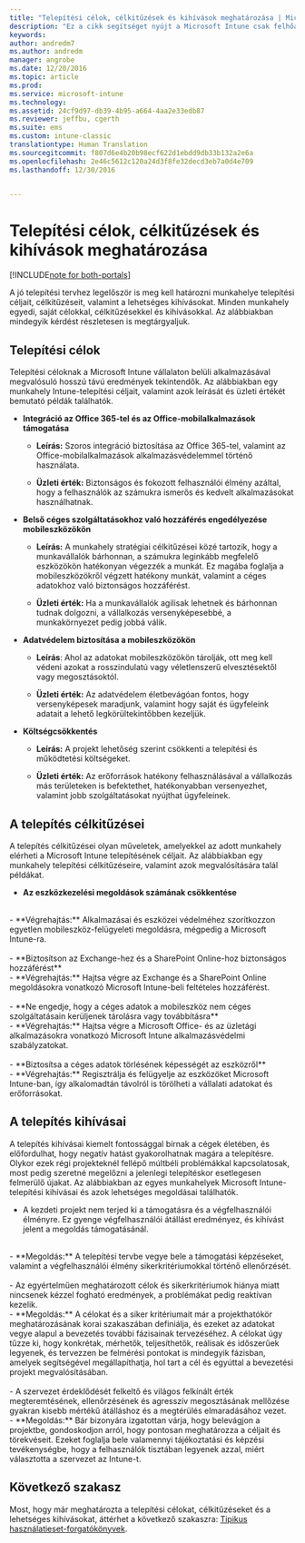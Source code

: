 ```yaml
---
title: "Telepítési célok, célkitűzések és kihívások meghatározása | Microsoft Docs"
description: "Ez a cikk segítséget nyújt a Microsoft Intune csak felhőalapú megvalósításához kapcsolódó telepítési célok, célkitűzések és kihívások meghatározásában."
keywords: 
author: andredm7
ms.author: andredm
manager: angrobe
ms.date: 12/20/2016
ms.topic: article
ms.prod: 
ms.service: microsoft-intune
ms.technology: 
ms.assetid: 24cf9d97-db39-4b95-a664-4aa2e33edb87
ms.reviewer: jeffbu, cgerth
ms.suite: ems
ms.custom: intune-classic
translationtype: Human Translation
ms.sourcegitcommit: f807d6e4b20b98ecf622d1ebdd9db33b132a2e6a
ms.openlocfilehash: 2e46c5612c120a24d3f8fe32decd3eb7a0d4e709
ms.lasthandoff: 12/30/2016


---
```


# <a name="determine-intune-deployment-goals-objectives-and-challenges"></a>Telepítési célok, célkitűzések és kihívások meghatározása

[!INCLUDE[note for both-portals](../includes/note-for-both-portals.md)]

A jó telepítési tervhez legelőször is meg kell határozni munkahelye telepítési céljait, célkitűzéseit, valamint a lehetséges kihívásokat. Minden munkahely egyedi, saját célokkal, célkitűzésekkel és kihívásokkal. Az alábbiakban mindegyik kérdést részletesen is megtárgyaljuk.

## <a name="deployment-goals"></a>Telepítési célok

Telepítési céloknak a Microsoft Intune vállalaton belüli alkalmazásával megvalósuló hosszú távú eredmények tekintendők. Az alábbiakban egy munkahely Intune-telepítési céljait, valamint azok leírását és üzleti értékét bemutató példák találhatók.

-   **Integráció az Office 365-tel és az Office-mobilalkalmazások támogatása**

    -   **Leírás:** Szoros integráció biztosítása az Office 365-tel, valamint az Office-mobilalkalmazások alkalmazásvédelemmel történő használata.

    -   **Üzleti érték:** Biztonságos és fokozott felhasználói élmény azáltal, hogy a felhasználók az számukra ismerős és kedvelt alkalmazásokat használhatnak.

-   **Belső céges szolgáltatásokhoz való hozzáférés engedélyezése mobileszközökön**

    -   **Leírás:** A munkahely stratégiai célkitűzései közé tartozik, hogy a munkavállalók bárhonnan, a számukra leginkább megfelelő eszközökön hatékonyan végezzék a munkát. Ez magába foglalja a mobileszközökről végzett hatékony munkát, valamint a céges adatokhoz való biztonságos hozzáférést.

    -   **Üzleti érték:** Ha a munkavállalók agilisak lehetnek és bárhonnan tudnak dolgozni, a vállalkozás versenyképesebbé, a munkakörnyezet pedig jobbá válik.

-   **Adatvédelem biztosítása a mobileszközökön**

    -   **Leírás**: Ahol az adatokat mobileszközökön tárolják, ott meg kell védeni azokat a rosszindulatú vagy véletlenszerű elvesztésektől vagy megosztásoktól.

    -   **Üzleti érték:** Az adatvédelem életbevágóan fontos, hogy versenyképesek maradjunk, valamint hogy saját és ügyfeleink adatait a lehető legkörültekintőbben kezeljük.

-   **Költségcsökkentés**

    -   **Leírás:** A projekt lehetőség szerint csökkenti a telepítési és működtetési költségeket.

    -    **Üzleti érték:** Az erőforrások hatékony felhasználásával a vállalkozás más területeken is befektethet, hatékonyabban versenyezhet, valamint jobb szolgáltatásokat nyújthat ügyfeleinek.

## <a name="deployment-objectives"></a>A telepítés célkitűzései

A telepítés célkitűzései olyan műveletek, amelyekkel az adott munkahely elérheti a Microsoft Intune telepítésének céljait. Az alábbiakban egy munkahely telepítési célkitűzéseire, valamint azok megvalósítására talál példákat.

-   **Az eszközkezelési megoldások számának csökkentése**
<br>
    -   **Végrehajtás:** Alkalmazásai és eszközei védelméhez szorítkozzon egyetlen mobileszköz-felügyeleti megoldásra, mégpedig a Microsoft Intune-ra.
<br></br>
-   **Biztosítson az Exchange-hez és a SharePoint Online-hoz biztonságos hozzáférést**
<br>
    -   **Végrehajtás:** Hajtsa végre az Exchange és a SharePoint Online megoldásokra vonatkozó Microsoft Intune-beli feltételes hozzáférést.
<br></br>
-   **Ne engedje, hogy a céges adatok a mobileszköz nem céges szolgáltatásain kerüljenek tárolásra vagy továbbításra**
<br>
    -   **Végrehajtás:** Hajtsa végre a Microsoft Office- és az üzletági alkalmazásokra vonatkozó Microsoft Intune alkalmazásvédelmi szabályzatokat.
<br></br>
-   **Biztosítsa a céges adatok törlésének képességét az eszközről**
<br>
    -   **Végrehajtás:** Regisztrálja és felügyelje az eszközöket Microsoft Intune-ban, így alkalomadtán távolról is törölheti a vállalati adatokat és erőforrásokat.

## <a name="deployment-challenges"></a>A telepítés kihívásai

A telepítés kihívásai kiemelt fontossággal bírnak a cégek életében, és előfordulhat, hogy negatív hatást gyakorolhatnak magára a telepítésre. Olykor ezek régi projekteknél fellépő múltbéli problémákkal kapcsolatosak, most pedig szeretné megelőzni a jelenlegi telepítéskor esetlegesen felmerülő újakat. Az alábbiakban az egyes munkahelyek Microsoft Intune-telepítési kihívásai és azok lehetséges megoldásai találhatók.

-   A kezdeti projekt nem terjed ki a támogatásra és a végfelhasználói élményre.  Ez gyenge végfelhasználói átállást eredményez, és kihívást jelent a megoldás támogatásánál.
<br>
    -   **Megoldás:** A telepítési tervbe vegye bele a támogatási képzéseket, valamint a végfelhasználói élmény sikerkritériumokkal történő ellenőrzését.
<br></br>
-   Az egyértelműen meghatározott célok és sikerkritériumok hiánya miatt nincsenek kézzel fogható eredmények, a problémákat pedig reaktívan kezelik.
<br>
    -   **Megoldás:** A célokat és a siker kritériumait már a projekthatókör meghatározásának korai szakaszában definiálja, és ezeket az adatokat vegye alapul a bevezetés további fázisainak tervezéséhez. A célokat úgy tűzze ki, hogy konkrétak, mérhetők, teljesíthetők, reálisak és időszerűek legyenek, és tervezzen be felmérési pontokat is mindegyik fázisban, amelyek segítségével megállapíthatja, hol tart a cél és egyúttal a bevezetési projekt megvalósításában.
<br></br>
-   A szervezet érdeklődését felkeltő és világos felkínált érték megteremtésének, ellenőrzésének és agresszív megosztásának mellőzése gyakran kisebb mértékű átálláshoz és a megtérülés elmaradásához vezet.
<br>
    -   **Megoldás:** Bár bizonyára izgatottan várja, hogy belevágjon a projektbe, gondoskodjon arról, hogy pontosan meghatározza a céljait és törekvéseit. Ezeket foglalja bele valamennyi tájékoztatási és képzési tevékenységbe, hogy a felhasználók tisztában legyenek azzal, miért választotta a szervezet az Intune-t.

## <a name="next-section"></a>Következő szakasz

Most, hogy már meghatározta a telepítési célokat, célkitűzéseket és a lehetséges kihívásokat, áttérhet a következő szakaszra: [Tipikus használatieset-forgatókönyvek](section-2-identify-use-case-scenarios.md).

